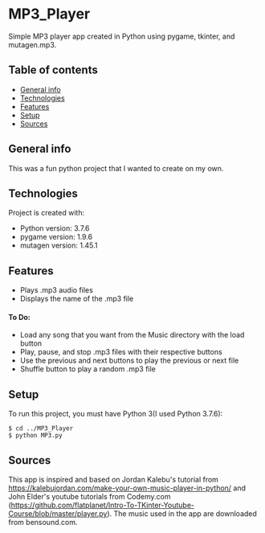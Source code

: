 # MP3_Player 
Simple MP3 player app created in Python using pygame, tkinter, and mutagen.mp3.

## Table of contents
* [General info](#general-info)
* [Technologies](#technologies)
* [Features](#features)
* [Setup](#setup)
* [Sources](#sources)

## General info
This was a fun python project that I wanted to create on my own.
	
## Technologies
Project is created with:
* Python version: 3.7.6
* pygame version: 1.9.6
* mutagen version: 1.45.1

## Features
* Plays .mp3 audio files
* Displays the name of the .mp3 file
#### To Do:
* Load any song that you want from the Music directory with the load button
* Play, pause, and stop .mp3 files with their respective buttons
* Use the previous and next buttons to play the previous or next file
* Shuffle button to play a random .mp3 file 

## Setup
To run this project, you must have Python 3(I used Python 3.7.6):

```
$ cd ../MP3_Player
$ python MP3.py
```

## Sources
This app is inspired and based on Jordan Kalebu's tutorial from https://kalebujordan.com/make-your-own-music-player-in-python/ and John Elder's youtube tutorials from Codemy.com (https://github.com/flatplanet/Intro-To-TKinter-Youtube-Course/blob/master/player.py). The music used in the app are downloaded from bensound.com.